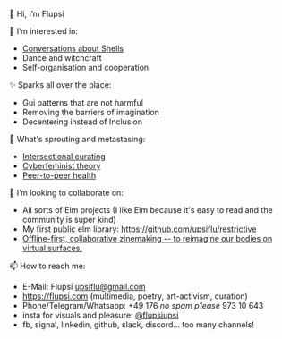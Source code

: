 👋 Hi, I’m Flupsi

👀 I’m interested in:
   - [Conversations about Shells](ShellCongress.com)
   - Dance and witchcraft
   - Self-organisation and cooperation

✨ Sparks all over the place:
   - Gui patterns that are not harmful
   - Removing the barriers of imagination
   - Decentering instead of Inclusion

🌱 What's sprouting and metastasing:
   - [Intersectional curating](https://youngcuratorsacademy.com/event/super-intense-marathon/day-1/proposing-the-figure-of-the-shell-for-the-materiality-of-image-carrying-surfaces-t66gybhn)
   - [Cyberfeminist theory](https://www.are.na/flupsi-upsi/shell-3fezyrjc5iy)
   - [Peer-to-peer health](thehologram.xyz)

💞️ I’m looking to collaborate on:
   - All sorts of Elm projects (I like Elm because it's easy to read and the community is super kind)
   - My first public elm library: https://github.com/upsiflu/restrictive
   - [Offline-first, collaborative zinemaking -- to reimagine our bodies on virtual surfaces.](https://github.com/upsiflu/zine)

📫 How to reach me:
   - E-Mail: Flupsi <upsiflu@gmail.com>
   - https://flupsi.com (multimedia, poetry, art-activism, curation)
   - Phone/Telegram/Whatsapp: +49 176 _no spam p1ease_ 973 10 643
   - insta for visuals and pleasure: [@flupsiupsi](https://instagram.com/flupsiupsi)
   - fb, signal, linkedin, github, slack, discord... too many channels!
